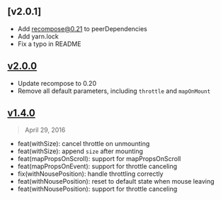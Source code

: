 ## [v2.0.1]

- Add recompose@0.21 to peerDependencies
- Add yarn.lock
- Fix a typo in README

## [v2.0.0]

- Update recompose to 0.20
- Remove all default parameters, including `throttle` and `mapOnMount`

[v2.0.0]: https://github.com/wuct/react-dom-utils/compare/v2.0.0...v1.4.0

## [v1.4.0]
> April 29, 2016

- feat(withSize): cancel throttle on unmounting
- feat(withSize): append `size` after mounting
- feat(mapPropsOnScroll): support for mapPropsOnScroll
- feat(mapPropsOnEvent): support for throttle canceling
- fix(withNousePosition): handle throttling correctly
- feat(withNousePosition): reset to default state when mouse leaving
- feat(withNousePosition): support for throttle canceling

[v1.4.0]: https://github.com/wuct/raf-throttle/compare/v1.4.0...v1.3.0
